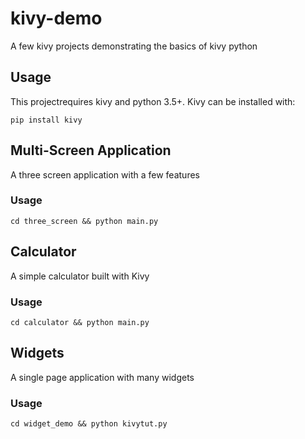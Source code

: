 # kivy-demo

A few kivy projects demonstrating the basics of kivy python

## Usage

This projectrequires kivy and python 3.5+. Kivy can be installed with:

```
pip install kivy
```

## Multi-Screen Application

A three screen application with a few features

### Usage

```
cd three_screen && python main.py
```

## Calculator

A simple calculator built with Kivy

### Usage

```
cd calculator && python main.py
```

## Widgets

A single page application with many widgets

### Usage

```
cd widget_demo && python kivytut.py
```
